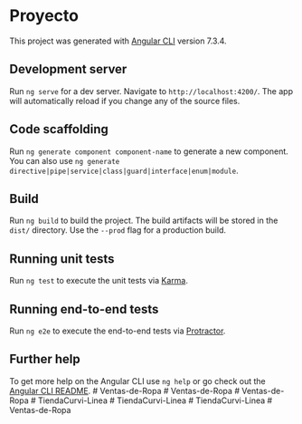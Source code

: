 # Proyecto

This project was generated with [Angular CLI](https://github.com/angular/angular-cli) version 7.3.4.

## Development server

Run `ng serve` for a dev server. Navigate to `http://localhost:4200/`. The app will automatically reload if you change any of the source files.

## Code scaffolding

Run `ng generate component component-name` to generate a new component. You can also use `ng generate directive|pipe|service|class|guard|interface|enum|module`.

## Build

Run `ng build` to build the project. The build artifacts will be stored in the `dist/` directory. Use the `--prod` flag for a production build.

## Running unit tests

Run `ng test` to execute the unit tests via [Karma](https://karma-runner.github.io).

## Running end-to-end tests

Run `ng e2e` to execute the end-to-end tests via [Protractor](http://www.protractortest.org/).

## Further help

To get more help on the Angular CLI use `ng help` or go check out the [Angular CLI README](https://github.com/angular/angular-cli/blob/master/README.md).
#   V e n t a s - d e - R o p a  
 #   V e n t a s - d e - R o p a  
 #   V e n t a s - d e - R o p a  
 #   T i e n d a C u r v i - L i n e a  
 #   T i e n d a C u r v i - L i n e a  
 #   T i e n d a C u r v i - L i n e a  
 #   V e n t a s - d e - R o p a  
 